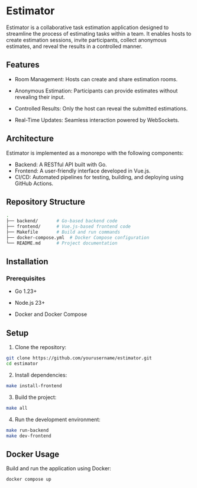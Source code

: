 # Estimator

Estimator is a collaborative task estimation application designed to streamline the process of estimating tasks within a team. It enables hosts to create estimation sessions, invite participants, collect anonymous estimates, and reveal the results in a controlled manner.

## Features

- Room Management: Hosts can create and share estimation rooms.

- Anonymous Estimation: Participants can provide estimates without revealing their input.

- Controlled Results: Only the host can reveal the submitted estimations.

- Real-Time Updates: Seamless interaction powered by WebSockets.

## Architecture

Estimator is implemented as a monorepo with the following components:

- Backend: A RESTful API built with Go.
- Frontend: A user-friendly interface developed in Vue.js.
- CI/CD: Automated pipelines for testing, building, and deploying using GitHub Actions.

## Repository Structure

```bash
.
├── backend/       # Go-based backend code
├── frontend/      # Vue.js-based frontend code
├── Makefile       # Build and run commands
├── docker-compose.yml  # Docker Compose configuration
└── README.md      # Project documentation
```

## Installation

### Prerequisites

- Go 1.23+

- Node.js 23+

- Docker and Docker Compose

## Setup

1. Clone the repository:

```bash
git clone https://github.com/yourusername/estimator.git
cd estimator
```

2. Install dependencies:

```bash
make install-frontend
```

3. Build the project:

```bash
make all
```

4. Run the development environment:

```bash
make run-backend
make dev-frontend
```

## Docker Usage

Build and run the application using Docker:

```bash
docker compose up
```
